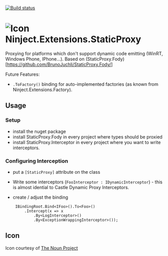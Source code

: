[![Build status](https://ci.appveyor.com/api/projects/status/w4g31pqr4yi7i9ok)](https://ci.appveyor.com/project/BrunoJuchli/ninject-extensions-staticproxy)


![Icon](https://raw.github.com/BrunoJuchli/StaticProxy/master/Icons/package_icon.png) Ninject.Extensions.StaticProxy
==============================

Proxying for platforms which don't support dynamic code emitting (WinRT, Windows Phone, IPhone...). Based on (StaticProxy.Fody)[https://github.com/BrunoJuchli/StaticProxy.Fody/]

Future Features:
 - `.ToFactory()` binding for auto-implemented factories (as known from Ninject.Extensions.Factory).

## Usage

### Setup
 - install the nuget package
 - install StaticProxy.Fody in every project where types should be proxied
 - install StaticProxy.Interceptor in every project where you want to write interceptors.

### Configuring Interception

 - put a `[StaticProxy]` attribute on the class 
 - Write some interceptors (`FooInterceptor : IDynamicInterceptor`) - this is almost idential to Castle Dynamic Proxy Interceptors.
 - create / adjust the binding


        IBindingRoot.Bind<IFoo>().To<Foo>()
            .Intercept(x => x
                .By<LogInterceptor>()
                .By<ExceptionWrappingInterceptor>());
 
## Icon

Icon courtesy of [The Noun Project](http://thenounproject.com)
